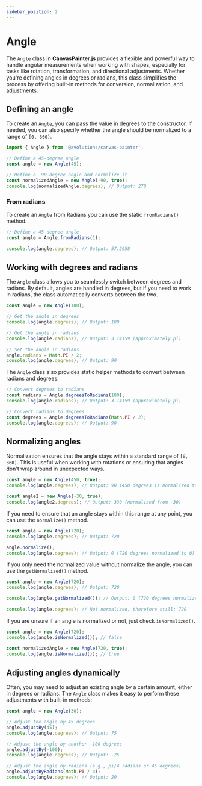 ```yaml
---
sidebar_position: 2
---
```


# Angle

The `Angle` class in **CanvasPainter.js** provides a flexible and powerful way to handle angular measurements when working with shapes, especially for tasks like rotation, transformation, and directional adjustments. Whether you're defining angles in degrees or radians, this class simplifies the process by offering built-in methods for conversion, normalization, and adjustments.

## Defining an angle

To create an `Angle`, you can pass the value in degrees to the constructor. If needed, you can also specify whether the angle should be normalized to a range of `[0, 360)`.

```js
import { Angle } from '@avolutions/canvas-painter';

// Define a 45-degree angle
const angle = new Angle(45);

// Define a -90-degree angle and normalize it
const normalizedAngle = new Angle(-90, true);
console.log(normalizedAngle.degrees); // Output: 270
```

### From radians

To create an `Angle` from Radians you can use the static `fromRadians()` method.

```js
// Define a 45-degree angle
const angle = Angle.fromRadians(1);

console.log(angle.degrees); // Output: 57.2958
```

## Working with degrees and radians

The `Angle` class allows you to seamlessly switch between degrees and radians. By default, angles are handled in degrees, but if you need to work in radians, the class automatically converts between the two.

```js
const angle = new Angle(180);

// Get the angle in degrees
console.log(angle.degrees); // Output: 180

// Get the angle in radians
console.log(angle.radians); // Output: 3.14159 (approximately pi)

// Set the angle in radians
angle.radians = Math.PI / 2;
console.log(angle.degrees); // Output: 90
```

The `Angle` class also provides static helper methods to convert between radians and degrees.

```js
// Convert degrees to radians
const radians = Angle.degreesToRadians(180);
console.log(angle.radians); // Output: 3.14159 (approximately pi)

// Convert radians to degrees
const degrees = Angle.degreesToRadians(Math.PI / 2);
console.log(angle.degrees); // Output: 90
```

## Normalizing angles

Normalization ensures that the angle stays within a standard range of `[0, 360)`. This is useful when working with rotations or ensuring that angles don't wrap around in unexpected ways.

```js
const angle = new Angle(450, true);
console.log(angle.degrees); // Output: 90 (450 degrees is normalized to 90 degrees)

const angle2 = new Angle(-30, true);
console.log(angle2.degrees); // Output: 330 (normalized from -30)
```

If you need to ensure that an angle stays within this range at any point, you can use the `normalize()` method.

```js
const angle = new Angle(720);
console.log(angle.degrees); // Output: 720

angle.normalize();
console.log(angle.degrees); // Output: 0 (720 degrees normalized to 0)
```

If you only need the normalized value without normalize the angle, you can use the `getNormalized()` method.

```js
const angle = new Angle(720);
console.log(angle.degrees); // Output: 720

console.log(angle.getNormalized()); // Output: 0 (720 degrees normalized to 0)

console.log(angle.degrees); // Not normalized, therefore still: 720
```

If you are unsure if an angle is normalized or not, just check `isNormalized()`.

```js
const angle = new Angle(720);
console.log(angle.isNormalized()); // false

const normalizedAngle = new Angle(720, true);
console.log(angle.isNormalized()); // true
```

## Adjusting angles dynamically

Often, you may need to adjust an existing angle by a certain amount, either in degrees or radians. The `Angle` class makes it easy to perform these adjustments with built-in methods:

```js
const angle = new Angle(30);

// Adjust the angle by 45 degrees
angle.adjustBy(45);
console.log(angle.degrees); // Output: 75

// Adjust the angle by another -100 degrees
angle.adjustBy(-100);
console.log(angle.degrees); // Output: -25

// Adjust the angle by radians (e.g., pi/4 radians or 45 degrees)
angle.adjustByRadians(Math.PI / 4);
console.log(angle.degrees); // Output: 20
```